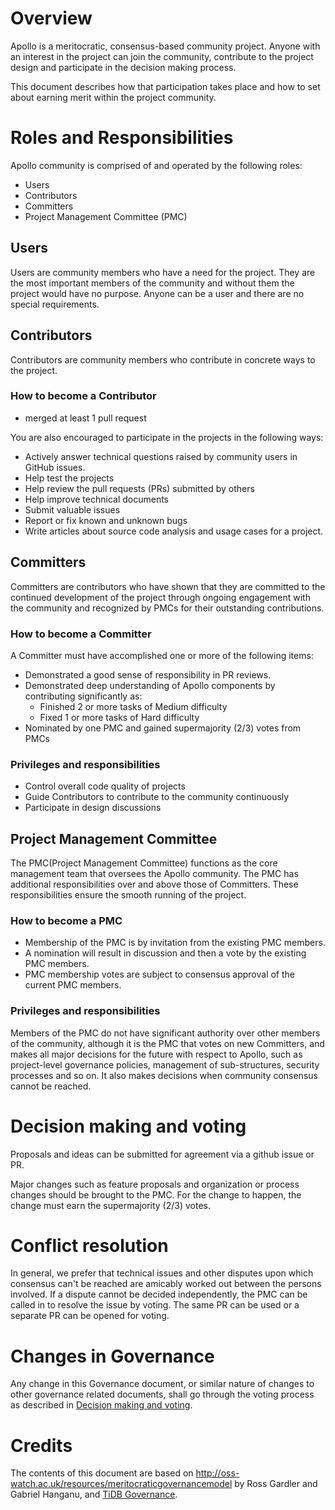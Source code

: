 # Overview 

Apollo is a meritocratic, consensus-based community project. Anyone with an interest in the project can join the community, contribute to the project design and participate in the decision making process.

This document describes how that participation takes place and how to set about earning merit within the project community.

# Roles and Responsibilities

Apollo community is comprised of and operated by the following roles:

- Users
- Contributors
- Committers
- Project Management Committee (PMC)

## Users

Users are community members who have a need for the project. They are the most important members of the community and without them the project would have no purpose. Anyone can be a user and there are no special requirements.

## Contributors

Contributors are community members who contribute in concrete ways to the project.

### How to become a Contributor

- merged at least 1 pull request

You are also encouraged to participate in the projects in the following ways:

- Actively answer technical questions raised by community users in GitHub issues.
- Help test the projects
- Help review the pull requests (PRs) submitted by others
- Help improve technical documents
- Submit valuable issues
- Report or fix known and unknown bugs
- Write articles about source code analysis and usage cases for a project.

## Committers

Committers are contributors who have shown that they are committed to the continued development of the project through ongoing engagement with the community and recognized by PMCs for their outstanding contributions.

### How to become a Committer

A Committer must have accomplished one or more of the following items:

- Demonstrated a good sense of responsibility in PR reviews.
- Demonstrated deep understanding of Apollo components by contributing significantly as:
    - Finished 2 or more tasks of Medium difficulty
    - Fixed 1 or more tasks of Hard difficulty
- Nominated by one PMC and gained supermajority (2/3) votes from PMCs

### Privileges and responsibilities

- Control overall code quality of projects
- Guide Contributors to contribute to the community continuously
- Participate in design discussions

## Project Management Committee

The PMC(Project Management Committee) functions as the core management team that oversees the Apollo community. The PMC has additional responsibilities over and above those of Committers. These responsibilities ensure the smooth running of the project.

### How to become a PMC

- Membership of the PMC is by invitation from the existing PMC members. 
- A nomination will result in discussion and then a vote by the existing PMC members.
- PMC membership votes are subject to consensus approval of the current PMC members.

### Privileges and responsibilities

Members of the PMC do not have significant authority over other members of the community, although it is the PMC that votes on new Committers, and makes all major decisions for the future with respect to Apollo, such as project-level governance policies, management of sub-structures, security processes and so on. It also makes decisions when community consensus cannot be reached.

# Decision making and voting

Proposals and ideas can be submitted for agreement via a github issue or PR.

Major changes such as feature proposals and organization or process changes should be brought to the PMC. For the change to happen, the change must earn the supermajority (2/3) votes.

# Conflict resolution

In general, we prefer that technical issues and other disputes upon which consensus can't be reached are amicably worked out between the persons involved. If a dispute cannot be decided independently, the PMC can be called in to resolve the issue by voting. The same PR can be used or a separate PR can be opened for voting.

# Changes in Governance

Any change in this Governance document, or similar nature of changes to other governance related documents, shall go through the voting process as described in [Decision making and voting](#decision-making-and-voting).

# Credits

The contents of this document are based on <http://oss-watch.ac.uk/resources/meritocraticgovernancemodel> by Ross Gardler and Gabriel Hanganu, and [TiDB Governance](https://github.com/pingcap/community/blob/master/GOVERNANCE.md).